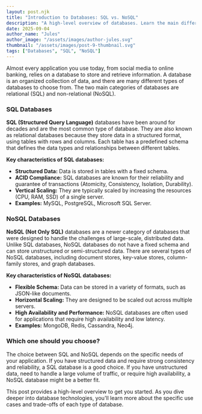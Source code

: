 ```yaml
---
layout: post.njk
title: "Introduction to Databases: SQL vs. NoSQL"
description: "A high-level overview of databases. Learn the main differences between relational (SQL) and non-relational (NoSQL) databases and when to use each."
date: 2025-09-04
author_name: "Jules"
author_image: "/assets/images/author-jules.svg"
thumbnail: "/assets/images/post-9-thumbnail.svg"
tags: ["Databases", "SQL", "NoSQL"]
---
```


Almost every application you use today, from social media to online banking, relies on a database to store and retrieve information. A database is an organized collection of data, and there are many different types of databases to choose from. The two main categories of databases are relational (SQL) and non-relational (NoSQL).

### SQL Databases

**SQL (Structured Query Language)** databases have been around for decades and are the most common type of database. They are also known as relational databases because they store data in a structured format, using tables with rows and columns. Each table has a predefined schema that defines the data types and relationships between different tables.

**Key characteristics of SQL databases:**
- **Structured Data:** Data is stored in tables with a fixed schema.
- **ACID Compliance:** SQL databases are known for their reliability and guarantee of transactions (Atomicity, Consistency, Isolation, Durability).
- **Vertical Scaling:** They are typically scaled by increasing the resources (CPU, RAM, SSD) of a single server.
- **Examples:** MySQL, PostgreSQL, Microsoft SQL Server.

### NoSQL Databases

**NoSQL (Not Only SQL)** databases are a newer category of databases that were designed to handle the challenges of large-scale, distributed data. Unlike SQL databases, NoSQL databases do not have a fixed schema and can store unstructured or semi-structured data. There are several types of NoSQL databases, including document stores, key-value stores, column-family stores, and graph databases.

**Key characteristics of NoSQL databases:**
- **Flexible Schema:** Data can be stored in a variety of formats, such as JSON-like documents.
- **Horizontal Scaling:** They are designed to be scaled out across multiple servers.
- **High Availability and Performance:** NoSQL databases are often used for applications that require high availability and low latency.
- **Examples:** MongoDB, Redis, Cassandra, Neo4j.

### Which one should you choose?

The choice between SQL and NoSQL depends on the specific needs of your application. If you have structured data and require strong consistency and reliability, a SQL database is a good choice. If you have unstructured data, need to handle a large volume of traffic, or require high availability, a NoSQL database might be a better fit.

This post provides a high-level overview to get you started. As you dive deeper into database technologies, you'll learn more about the specific use cases and trade-offs of each type of database.
